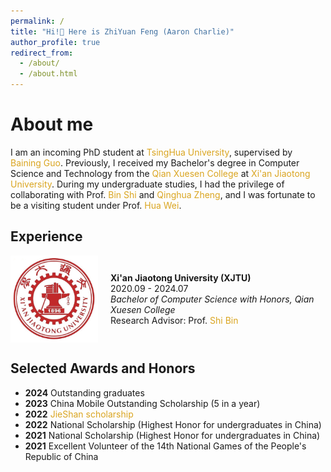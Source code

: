 ```yaml
---
permalink: /
title: "Hi!👋 Here is ZhiYuan Feng (Aaron Charlie)"
author_profile: true
redirect_from: 
  - /about/
  - /about.html
---
```


About me
======

<p>I am an incoming PhD student at <a href="https://www.tsinghua.edu.cn/" style="color:#DAA520; text-decoration:none;">TsingHua University</a>, supervised by <a href="https://www.microsoft.com/en-us/research/people/bainguo/" style="color:#DAA520; text-decoration:none;">Baining Guo</a>. Previously, I received my Bachelor's degree in Computer Science and Technology from the <a href="http://bjb.xjtu.edu.cn/" style="color:#DAA520; text-decoration:none;">Qian Xuesen College</a> at <a href="https://www.xjtu.edu.cn/" style="color:#DAA520; text-decoration:none;">Xi'an Jiaotong University</a>. During my undergraduate studies, I had the privilege of collaborating with Prof. <a href="https://gr.xjtu.edu.cn/en/web/shibin/home" style="color:#DAA520; text-decoration:none;">Bin Shi</a> and <a href="https://www.tongji.edu.cn/info/1122/35385.htm" style="color:#DAA520; text-decoration:none;">Qinghua Zheng</a>, and I was fortunate to be a visiting student under Prof. <a href="https://www.public.asu.edu/~hwei27/" style="color:#DAA520; text-decoration:none;">Hua Wei</a>.</p>

## Experience

<!-- <div style="display: flex; align-items: center; margin-bottom: 20px;">
    <img src="https://example.com/ucberkeley-logo.png" alt="UC Berkeley Logo" width="60" style="margin-right: 20px;"/>
    <div>
        <strong>University of California, Berkeley</strong><br/>
        2024.8 -<br/>
        <em>Incoming PhD Student</em><br/>
        Advisor: Prof. <a href="https://www.example.com/jitendra-malik" style="color:#DAA520; text-decoration:none;">Jitendra Malik</a>, 
        Prof. <a href="https://www.example.com/pieter-abbeel" style="color:#DAA520; text-decoration:none;">Pieter Abbeel</a>, 
        Prof. <a href="https://www.example.com/alyosha-efros" style="color:#DAA520; text-decoration:none;">Alyosha Efros</a>
    </div>
</div>

<div style="display: flex; align-items: center; margin-bottom: 20px;">
    <img src="https://example.com/stanford-logo.png" alt="Stanford University Logo" width="60" style="margin-right: 20px;"/>
    <div>
        <strong>Stanford University</strong><br/>
        2023.02 - Present<br/>
        <em>Visiting Research Student through the UGVR Program</em><br/>
        Research Advisor: Prof. <a href="https://www.example.com/leonidas-guibas" style="color:#DAA520; text-decoration:none;">Leonidas J. Guibas</a>
    </div>
</div>

<div style="display: flex; align-items: center; margin-bottom: 20px;">
    <img src="https://example.com/nvidia-logo.png" alt="NVIDIA Logo" width="60" style="margin-right: 20px;"/>
    <div>
        <strong>NVIDIA GEAR Lab</strong><br/>
        2024.2 - 2024.7<br/>
        <em>Research Intern, lead of Humanoid Whole-body Control project</em><br/>
        Research Advisor: Dr. <a href="https://www.example.com/jim-fan" style="color:#DAA520; text-decoration:none;">Jim Fan</a>, 
        Prof. <a href="https://www.example.com/yuke-zhu" style="color:#DAA520; text-decoration:none;">Yuke Zhu</a>
    </div>
</div>

<div style="display: flex; align-items: center; margin-bottom: 20px;">
    <img src="https://example.com/bigai-logo.png" alt="BIGAI Logo" width="60" style="margin-right: 20px;"/>
    <div>
        <strong>Beijing Institute for General Artificial Intelligence (BIGAI)</strong><br/>
        2021.12 - Present<br/>
        <em>Research Intern</em><br/>
        Research Advisor: Dr. <a href="https://www.example.com/siyuan-huang" style="color:#DAA520; text-decoration:none;">Siyuan Huang</a><br/>
        Academic Advisor: Prof. <a href="https://www.example.com/song-chun-zhu" style="color:#DAA520; text-decoration:none;">Song-Chun Zhu</a>
    </div>
</div>

<div style="display: flex; align-items: center; margin-bottom: 20px;">
    <img src="https://example.com/vcl-logo.png" alt="VCL Logo" width="60" style="margin-right: 20px;"/>
    <div>
        <strong>Visual Computing and Learning Lab (VCL)</strong><br/>
        2022.6 - 2022.9<br/>
        <em>Summer Research Intern</em><br/>
        Research Advisor: Prof. <a href="https://www.example.com/he-wang" style="color:#DAA520; text-decoration:none;">He Wang</a><br/>
        Academic Advisor: Prof. <a href="https://www.example.com/baoquan-chen" style="color:#DAA520; text-decoration:none;">Baoquan Chen</a>
    </div>
</div> -->

<div style="display: flex; align-items: center; margin-bottom: 20px;">
    <img src="/images/xjtu_logo.png" alt="Peking University Logo" width="140" style="margin-right: 20px;"/>
    <div>
        <strong>Xi'an Jiaotong University (XJTU)</strong><br/>
        2020.09 - 2024.07<br/>
        <em>Bachelor of Computer Science with Honors, Qian Xuesen College</em><br/>
        Research Advisor: Prof. <a href="https://gr.xjtu.edu.cn/en/web/shibin/home" style="color:#DAA520; text-decoration:none;">Shi Bin</a>
    </div>
</div>



## Selected Awards and Honors

- **2024** Outstanding graduates
- **2023** China Mobile Outstanding Scholarship (5 in a year)
- **2022** <a href="http://www.ef.xjtu.edu.cn/info/1026/7399.htm" style="color:#DAA520; text-decoration:none;">JieShan scholarship</a>
- **2022** National Scholarship (Highest Honor for undergraduates in China)
- **2021** National Scholarship (Highest Honor for undergraduates in China)
- **2021** Excellent Volunteer of the 14th National Games of the People's Republic of China

